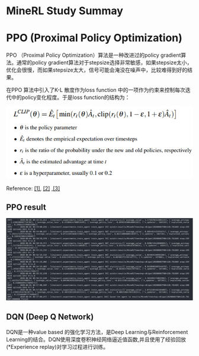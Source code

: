 # MineRL Study Summay



# PPO (Proximal Policy Optimization)

PPO （Proximal Policy Optimization）算法是一种改进过的policy gradient算法。通常的policy gradient算法对于stepsize选择非常敏感，如果stepsize太小，优化会很慢，而如果stepsize太大，信号可能会淹没在噪声中，比较难得到好的结果。

在PPO 算法中引入了K-L 散度作为loss function 中的一项作为约束来控制每次迭代中的policy变化程度。于是loss function的结构为：

![PPO result](.\res\ppo_loss.jpeg)

Reference: [[1]](https://openai.com/blog/openai-baselines-ppo/),  [[2]](https://blog.csdn.net/qq_30615903/article/details/86308045) ,[[3]](https://www.newbieyxy.top/2018/10/06/PPO-code-reading/) 

## PPO result

![PPO result](.\res\ppo_snapshot.png)



## DQN (Deep Q Network)

DQN是一种value based 的强化学习方法，是Deep Learning与Reinforcement Learning的结合。DQN使用深度卷积神经网络逼近值函数,并且使用了经验回放(*Experience replay)对学习过程进行训练。